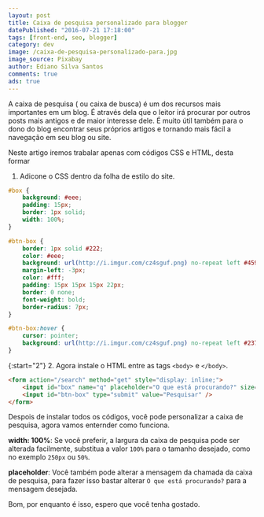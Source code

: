 ```yaml
---
layout: post
title: Caixa de pesquisa personalizado para blogger
datePublished: "2016-07-21 17:18:00"
tags: [front-end, seo, blogger]
category: dev
image: /caixa-de-pesquisa-personalizado-para.jpg
image_source: Pixabay
author: Ediano Silva Santos
comments: true
ads: true
---
```


A caixa de pesquisa ( ou caixa de busca) é um dos recursos mais importantes em um blog. É através dela que o leitor irá procurar por outros posts mais antigos e de maior interesse dele. É muito útil também para o dono do blog encontrar seus próprios artigos e tornando mais fácil a navegação em seu blog ou site.

Neste artigo iremos trabalar apenas com códigos CSS e HTML, desta formar 

1. Adicone o CSS dentro da folha de estilo do site.

```css
#box {
    background: #eee;
    padding: 15px;
    border: 1px solid;
    width: 100%;
}

#btn-box {
    border: 1px solid #222;
    color: #eee;
    background: url(http://i.imgur.com/cz4sguf.png) no-repeat left #4591fa;
    margin-left: -3px;
    color: #fff;
    padding: 15px 15px 15px 22px;
    border: 0 none;
    font-weight: bold;
    border-radius: 7px;
}

#btn-box:hover {
    cursor: pointer;
    background: url(http://i.imgur.com/cz4sguf.png) no-repeat left #2375E6;
}
```

{:start="2"}
2. Agora instale o HTML entre as tags `<body>` e `</body>`.

```html
<form action="/search" method="get" style="display: inline;">
    <input id="box" name="q" placeholder="O que está procurando?" size="50" type="text" />
    <input id="btn-box" type="submit" value="Pesquisar" />
</form>
```

Despois de instalar todos os códigos, você pode personalizar a caixa de pesquisa, agora vamos enternder como funciona.

**width: 100%**: Se você preferir, a largura da caixa de pesquisa pode ser alterada facilmente, substitua a valor `100%` para o tamanho desejado, como no exemplo `250px` ou `50%`.

**placeholder**: Você também pode alterar a mensagem da chamada da caixa de pesquisa, para fazer isso bastar alterar `O que está procurando?` para a mensagem desejada.

Bom, por enquanto é isso, espero que você tenha gostado.

